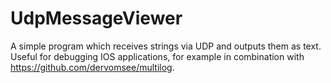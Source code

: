 # UdpMessageViewer
A simple program which receives strings via UDP and outputs them as text. 
Useful for debugging IOS applications, for example in combination with https://github.com/dervomsee/multilog.
